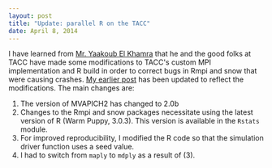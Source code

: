 ```yaml
---
layout: post
title: "Update: parallel R on the TACC"
date: April 8, 2014
---
```


I have learned from [Mr. Yaakoub El Khamra](https://www.tacc.utexas.edu/staff/yaakoub-el-khamra) that he and the good folks at TACC have made some modifications to TACC's custom MPI implementation and R build in order to correct bugs in Rmpi and snow that were causing crashes. [My earlier post]({{site.url}}/parallel-R-on-TACC) has been updated to reflect the modifications. The main changes are:

1. The version of MVAPICH2 has changed to 2.0b
2. Changes to the Rmpi and snow packages necessitate using the latest version of R (Warm Puppy, 3.0.3). This version is available in the `Rstats` module.
3. For improved reproducibility, I modified the R code so that the simulation driver function uses a seed value.
4. I had to switch from `maply` to `mdply` as a result of (3). 
